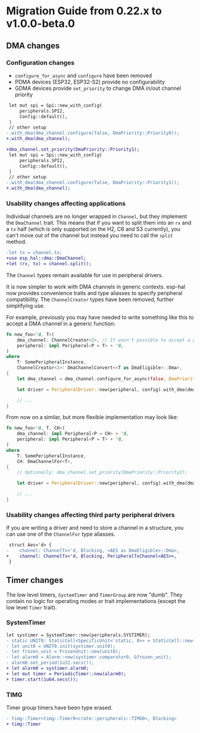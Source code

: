 # Migration Guide from 0.22.x to v1.0.0-beta.0

## DMA changes

### Configuration changes

- `configure_for_async` and `configure` have been removed
- PDMA devices (ESP32, ESP32-S2) provide no configurability
- GDMA devices provide `set_priority` to change DMA in/out channel priority

```diff
 let mut spi = Spi::new_with_config(
     peripherals.SPI2,
     Config::default(),
 )
 // other setup
-.with_dma(dma_channel.configure(false, DmaPriority::Priority0));
+.with_dma(dma_channel);
```

```diff
+dma_channel.set_priority(DmaPriority::Priority1);
 let mut spi = Spi::new_with_config(
     peripherals.SPI2,
     Config::default(),
 )
 // other setup
-.with_dma(dma_channel.configure(false, DmaPriority::Priority1));
+.with_dma(dma_channel);
```

### Usability changes affecting applications

Individual channels are no longer wrapped in `Channel`, but they implement the `DmaChannel` trait.
This means that if you want to split them into an `rx` and a `tx` half (which is only supported on
the H2, C6 and S3 currently), you can't move out of the channel but instead you need to call
the `split` method.

```diff
-let tx = channel.tx;
+use esp_hal::dma::DmaChannel;
+let (rx, tx) = channel.split();
```

The `Channel` types remain available for use in peripheral drivers.

It is now simpler to work with DMA channels in generic contexts. esp-hal now provides convenience
traits and type aliasses to specify peripheral compatibility. The `ChannelCreator` types have been
removed, further simplifying use.

For example, previously you may have needed to write something like this to accept a DMA channel
in a generic function:

```rust
fn new_foo<'d, T>(
    dma_channel: ChannelCreator<2>, // It wasn't possible to accept a generic ChannelCreator.
    peripheral: impl Peripheral<P = T> + 'd,
)
where
    T: SomePeripheralInstance,
    ChannelCreator<2>: DmaChannelConvert<<T as DmaEligible>::Dma>,
{
    let dma_channel = dma_channel.configure_for_async(false, DmaPriority::Priority0);

    let driver = PeripheralDriver::new(peripheral, config).with_dma(dma_channel);

    // ...
}
```

From now on a similar, but more flexible implementation may look like:

```rust
fn new_foo<'d, T, CH>(
    dma_channel: impl Peripheral<P = CH> + 'd,
    peripheral: impl Peripheral<P = T> + 'd,
)
where
    T: SomePeripheralInstance,
    CH: DmaChannelFor<T>,
{
    // Optionally: dma_channel.set_priority(DmaPriority::Priority2);

    let driver = PeripheralDriver::new(peripheral, config).with_dma(dma_channel);

    // ...
}
```

### Usability changes affecting third party peripheral drivers

If you are writing a driver and need to store a channel in a structure, you can use one of the
`ChannelFor` type aliasses.

```diff
 struct Aes<'d> {
-    channel: ChannelTx<'d, Blocking, <AES as DmaEligible>::Dma>,
+    channel: ChannelTx<'d, Blocking, PeripheralTxChannel<AES>>,
 }
```

## Timer changes

The low level timers, `SystemTimer` and `TimerGroup` are now "dumb". They contain no logic for operating modes or trait implementations (except the low level `Timer` trait).

### SystemTimer

```diff
let systimer = SystemTimer::new(peripherals.SYSTIMER);
- static UNIT0: StaticCell<SpecificUnit<'static, 0>> = StaticCell::new();
- let unit0 = UNIT0.init(systimer.unit0);
- let frozen_unit = FrozenUnit::new(unit0);
- let alarm0 = Alarm::new(systimer.comparator0, &frozen_unit);
- alarm0.set_period(1u32.secs());
+ let alarm0 = systimer.alarm0;
+ let mut timer = PeriodicTimer::new(alarm0);
+ timer.start(1u64.secs());
```

### TIMG

Timer group timers have been type erased.

```diff
- timg::Timer<timg::Timer0<crate::peripherals::TIMG0>, Blocking>
+ timg::Timer
```
